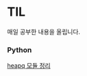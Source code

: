 # TIL

매일 공부한 내용을 올립니다.

### Python
[heapq 모듈 정리](https://github.com/ziuge/TIL/blob/main/Python/heapq%20모듈%20정리.md)
